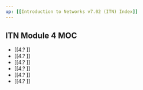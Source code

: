 ```yaml
---
up: [[Introduction to Networks v7.02 (ITN) Index]]
---
```

## ITN Module 4 MOC
- [[4.? ]]
- [[4.? ]]
- [[4.? ]]
- [[4.? ]]
- [[4.? ]]
- [[4.? ]]
